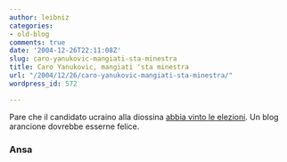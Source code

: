 ```yaml
---
author: leibniz
categories:
- old-blog
comments: true
date: '2004-12-26T22:11:08Z'
slug: caro-yanukovic-mangiati-sta-minestra
title: Caro Yanukovic, mangiati 'sta minestra
url: "/2004/12/26/caro-yanukovic-mangiati-sta-minestra/"
wordpress_id: 572

---
```

Pare che il candidato ucraino alla diossina [abbia vinto le elezioni](http://www.ansa.it/main/notizie/fdg/200412262227180476/200412262227180476.html). Un blog arancione dovrebbe esserne felice.




### Ansa
